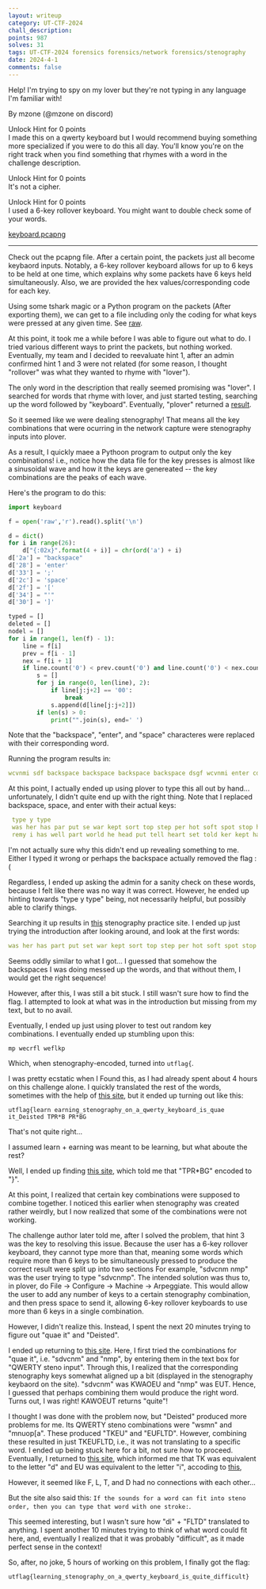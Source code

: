 ```yaml
---
layout: writeup
category: UT-CTF-2024
chall_description:
points: 987
solves: 31
tags: UT-CTF-2024 forensics forensics/network forensics/stenography
date: 2024-4-1
comments: false
---
```


Help! I'm trying to spy on my lover but they're not typing in any language I'm familiar with!  

By mzone (@mzone on discord)  

Unlock Hint for 0 points  
I made this on a qwerty keyboard but I would recommend buying something more specialized if you were to do this all day. You'll know you're on the right track when you find something that rhymes with a word in the challenge description.  

Unlock Hint for 0 points  
It's not a cipher.  

Unlock Hint for 0 points  
I used a 6-key rollover keyboard. You might want to double check some of your words.  

[keyboard.pcapng](https://github.com/Nightxade/ctf-writeups/blob/master/assets/CTFs/UT-CTF-2024/keyboard.pcapng)  

---

Check out the pcapng file. After a certain point, the packets just all become keybaord inputs. Notably, a 6-key rollover keyboard allows for up to 6 keys to be held at one time, which explains why some packets have 6 keys held simultaneously. Also, we are provided the hex values/corresponding code for each key.  

Using some tshark magic or a Python program on the packets (After exporting them), we can get to a file including only the coding for what keys were pressed at any given time. See [raw]().  

At this point, it took me a while before I was able to figure out what to do. I tried various different ways to print the packets, but nothing worked. Eventually, my team and I decided to reevaluate hint 1, after an admin confirmed hint 1 and 3 were not related (for some reason, I thought "rollover" was what they wanted to rhyme with "lover").  

The only word in the description that really seemed promising was "lover". I searched for words that rhyme with lover, and just started testing, searching up the word followed by "keyboard". Eventually, "plover" returned a [result](https://www.openstenoproject.org/plover/#get-started-with-plover).  

So it seemed like we were dealing stenography! That means all the key combinations that were ocurring in the network capture were stenography inputs into plover.  

As a result, I quickly maee a Pythoon program to output only the key combinations! i.e., notice how the data file for the key presses is almost like a sinusoidal wave and how it the keys are genereated -- the key combinations are the peaks of each wave.  

Here's the program to do this:  

```py
import keyboard

f = open('raw','r').read().split('\n')

d = dict()
for i in range(26):
    d["{:02x}".format(4 + i)] = chr(ord('a') + i)
d['2a'] = "backspace"
d['28'] = 'enter'
d['33'] = ';'
d['2c'] = 'space'
d['2f'] = '['
d['34'] = "'"
d['30'] = ']'

typed = []
deleted = []
nodel = []
for i in range(1, len(f) - 1):
    line = f[i]
    prev = f[i - 1]
    nex = f[i + 1]
    if line.count('0') < prev.count('0') and line.count('0') < nex.count('0'):
        s = []
        for j in range(0, len(line), 2):
            if line[j:j+2] == '00':
                break
            s.append(d[line[j:j+2]])
        if len(s) > 0:
            print("".join(s), end=' ')
```

Note that the "backspace", "enter", and "space" characteres were replaced with their corresponding word.  

Running the program results in:  

```yml
wcvnmi sdf backspace backspace backspace backspace dsgf wcvnmi enter cdl backspace ; rnj crl backspace backspace backspace backspace cr; cejp mrspacep backspace backspace backspace backspace backspace backspace emp ano backspace backspace backspace backspace backspace anp fvj backspace backspace backspace backspace backspace backspace dcj snip ajpv wvi niwa enj pvr pauv eapv wiva pcr pmrj oapc dnp nj;r pvej cwaj nkd dinp cj;d pmr pce backspace backspace backspace backspace backspace pve ifcw kvf i;ev backspace backspace backspace backspace backspace backspace wv;i pcro kem npe icjr fkm eamj pec akv fucp pvwf pcf cwi mlf amk ;cd nrj ;jcr backspace backspace backspace backspace backspace backspace backspace backspace ;cr pecj pme nap dcj inps apvj wiv nawi nje vpr aivp backspace backspace backspace backspace backspace backspace aupv epva wvoa backspace backspace backspace backspace backspace backspace backspace backspace wavi pcr rmpj caop pdn ;njrspace pejv wcaj ndk ind backspace backspace backspace backspace backspace backspace backspace backspace backspace dnip scj; backspace backspace backspace backspace backspace backspace cdj; mrp cep backspace backspace backspace backspace backspace backspace evp cwif fvkj backspace backspace backspace backspace wvfi; backspace backspace backspace backspace backspace backspace backspace backspace backspace wvf backspace backspace backspace backspace backspace wvi; crop mke enp crji mfk eamj ceo backspace backspace backspace backspace ce[p backspace backspace backspace backspace avk pcuf pvfwj backspace wpvf pfc iwc lfm amk ;dc njr lcr backspace backspace backspace backspace backspace ;cr cpej pme anp dcf backspace backspace backspace backspace backspace cdj npis ajvp wvi anwjispace backspace wnaij backspace backspace backspace backspace backspace backspace backspace backspace wani enj vrp wervnp ecg[ enter fn ercvnm nmujk nmuj[ backspace backspace backspace backspace backspace backspace backspace backspace backspace backspace backspace backspace backspace backspace backspace backspace backspace backspace fn ecvrmn mn[ backspace backspace backspace backspace backspace backspace backspace backspace fn ervcmn mnik[ hnj awer ruipo space anp wercfl wv mp wecrfl weflkp rfnjik njikl fgikm[ awervl wenm fgikm[ vik fgikm[ cnm fgikm[ sdjnp sdfnm fgmik[ svcnk[ fgmik[ a fgikm[ sdvcnm backspace backspace backspace backspace sdvcnm nmp fgmik[ wsmn mnuop[ wefgk efgkl klp space ecrnm nmkl arjm wv fn evru wernm aecnm; ; s cd; rnj a[n rclk backspace backspace backspace backspace backspace cr; dno cejp j[dvo nr rn[ pem own cprj npa wov[ svj; [vjd dv[j' backspace backspace backspace backspace backspace backspace backspace backspace backspace backspace backspace ['vdj [jdv v'dr cru a'n [nspacer [nro dcj spnji backspace backspace backspace backspace backspace backspace snip rc[j vro[ av[j backspace backspace backspace backspace backspace backspace backspace avjp spm ;ce vjr ; backspace backspace backspace backspace backspace ;vjr [njf backspace backspace backspace backspace backspace backspace backspace backspace backspace backspace backspace [nfj backspace backspace backspace backspace backspace backspace backspace backspace backspace backspace backspace backspace ]jnf backspace backspace backspace backspace backspace backspace backspace backspace backspace backspace backspace [nf p;vjr backspace backspace backspace backspace backspace backspace backspace backspace p;jce pvjs iwv wnai nje prv anwi backspace o backspace backspace backspace backspace backspace backspace backspace backspace nwiaj backspace backspace backspace backspace backspace backspace backspace backspace backspace wian; apuv eva evpa awvo backspace backspace backspace backspace backspace backspace awvo backspace backspace backspace backspace backspace backspace backspace awvi
```

At this point, I actually ended up using plover to type this all out by hand... unfortunately, I didn't quite end up with the right thing. Note that I replaced backspace, space, and enter with their actual keys:  

```yml
 type y type
 was her has par put se war kept sort top step per hot soft spot stop hat hurt salt wet hers port star web wept  wars hu pot trap ro tops halt pub pet harp rub spur pat sob raft  trot rat top rug sub was he has part put set war kept sort top step per ho soft sp stop hat  hurt salt wet  hers port star w wep wars h pot tra tops halt pub pet harp  rub spur pa sob raft transpor trot rat tap  rug sub was he has part put se war kept sort top  ST step per hot notepad
 remy i has well part world he head put tell heart set told ker kept hard hol sort cut pass ho  pats court top step per steps soft SPO spo stop
```

I'm not actually sure why this didn't end up revealing something to me. Either I typed it wrong or perhaps the backspace actually removed the flag :(  

Regardless, I ended up asking the admin for a sanity check on these words, because I felt like there was no way it was correct. However, he ended up hinting towards "type y type" being, not necessarily helpful, but possibly able to clarify things.  

Searching it up results in [this](https://didoesdigital.com/typey-type/) stenography practice site. I ended up just trying the introduction after looking around, and look at the first words:  

```yml
was​ her has part put set war kept sort top step per hot soft spot stop hat hurt salt wet hers port
```

Seems oddly similar to what I got... I guessed that somehow the backspaces I was doing messed up the words, and that without them, I would get the right sequence!  

However, after this, I was still a bit stuck. I still wasn't sure how to find the flag. I attempted to look at what was in the introduction but missing from my text, but to no avail.  

Eventually, I ended up just using plover to test out random key combinations. I eventually ended up stumbling upon this:  

`mp wecrfl weflkp`  

Which, when stenography-encoded, turned into `utflag{`.  

I was pretty ecstatic when I Found this, as I had already spent about 4 hours on this challenge alone. I quickly translated the rest of the words, sometimes with the help of [this site](https://didoesdigital.com/typey-type/writer), but it ended up turning out like this:  

`utflag{learn earning_stenography_on_a_qwerty_keyboard_is_quae it_Deisted TPR*B PR*BG`  

That's not quite right...

I assumed learn + earning was meant to be learning, but what aboute the rest?  

Well, I ended up finding [this site](https://sites.google.com/site/ploverdoc/appendix-cheat-sheet), which told me that "TPR*BG" encoded to "}".  

At this point, I realized that certain key combinations were supposed to combine together. I noticed this earlier when stenography was created rather weirdly, but I now realized that some of the combinations were not working.  

The challenge author later told me, after I solved the problem, that hint 3 was the key to resolving this issue. Because the user has a 6-key rollover keyboard, they cannot type more than that, meaning some words which require more than 6 keys to be simultaneously pressed to produce the correct result were split up into two sections For example, "sdvcnm nmp" was the user trying to type "sdvcnmp". The intended solution was thus to, in plover, do File -> Configure -> Machine -> Arpeggiate. This would allow the user to add any number of keys to a certain stenography combination, and then press space to send it, allowing 6-key rollover keyboards to use more than 6 keys in a single combination.  

However, I didn't realize this. Instead, I spent the next 20 minutes trying to figure out "quae it" and "Deisted".  

I ended up returning to [this site](https://didoesdigital.com/typey-type/writer). Here, I first tried the combinations for "quae it", i.e. "sdvcnm" and "nmp", by entering them in the text box for "QWERTY steno input". Through this, I realized that the corresponding stenography keys somewhat aligned up a bit (displayed in the stenography keybaord on the site). "sdvcnm" was KWAOEU and "nmp" was EUT. Hence, I guessed that perhaps combining them would produce the right word. Turns out, I was right! KAWOEUT returns "quite"!  

I thought I was done with the problem now, but "Deisted" produced more problems for me. Its QWERTY steno combinations were "wsmn" and "mnuop[a". These produced "TKEU" and "EUFLTD". However, combining these resulted in just TKEUFLTD, i.e., it was not translating to a specific word. I ended up being stuck here for a bit, not sure how to proceed. Eventually, I returned to [this site](https://sites.google.com/site/ploverdoc/appendix-cheat-sheet), which informed me that TK was equivalent to the letter "d" and EU was equivalent to the letter "i", accoding to [this](https://docs.google.com/file/d/1Yi93aHaxe3L-_ePtq3bujv7o1CCLmmgim8iuL_Sx2IY/edit),  

However, it seemed like F, L, T, and D had no connections with each other...  

But the site also said this: `If the sounds for a word can fit into steno order, then you can type that word with one stroke:`.  

This seemed interesting, but I wasn't sure how "di" + "FLTD" translated to anything. I spent another 10 minutes trying to think of what word could fit here, and, eventually I realized that it was probably "difficult", as it made perfect sense in the context!  

So, after, no joke, 5 hours of working on this problem, I finally got the flag:  

    utflag{learning_stenography_on_a_qwerty_keyboard_is_quite_difficult}